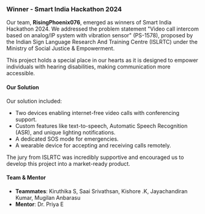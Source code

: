 ### Winner - Smart India Hackathon 2024

Our team, **RisingPhoenix076**, emerged as winners of Smart India Hackathon 2024. We addressed the problem statement "Video call intercom based on analog/IP system with vibration sensor" (PS-1578), proposed by the Indian Sign Language Research And Training Centre (ISLRTC) under the Ministry of Social Justice & Empowerment.

This project holds a special place in our hearts as it is designed to empower individuals with hearing disabilities, making communication more accessible.

#### Our Solution
Our solution included:
- Two devices enabling internet-free video calls with conferencing support.
- Custom features like text-to-speech, Automatic Speech Recognition (ASR), and unique lighting notifications.
- A dedicated SOS mode for emergencies.
- A wearable device for accepting and receiving calls remotely.

The jury from ISLRTC was incredibly supportive and encouraged us to develop this project into a market-ready product.

#### Team & Mentor
- **Teammates**: Kiruthika S, Saai Srivathsan, Kishore .K, Jayachandiran Kumar, Mugilan Anbarasu
- **Mentor**: Dr. Priya E